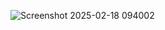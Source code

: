 ![Screenshot 2025-02-18 094002](https://github.com/user-attachments/assets/f9352d7e-9b3c-4db5-879a-52e54a647f69)
